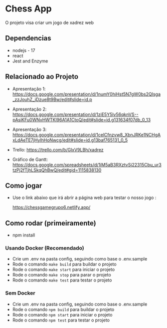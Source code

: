 # Chess App

O projeto visa criar um jogo de xadrez web

## Dependencias

- nodejs - 17
- react
- Jest and Enzyme

## Relacionado ao Projeto

- Apresentação 1:
 https://docs.google.com/presentation/d/1numY0hiHst5N7gW0bs2QIsga_zzJouhZ_jDzue8t9Bw/edit#slide=id.p

- Apresentação 2:
 https://docs.google.com/presentation/d/1ziE5Y5lv56qknVS--pAsiKFu0WNvHWTKl96A1A1CtoQ/edit#slide=id.g131634f07db_0_13

- Apresentação 3:
https://docs.google.com/presentation/d/1celCfnzvw8_XbnJRKe1NCHgAxLdAeTE7jHylhHoNwcg/edit#slide=id.g13baf765131_0_5

- Trello: 
https://trello.com/b/GlxV9LBh/xadrez

- Gráfico de Gantt: 
https://docs.google.com/spreadsheets/d/1iM5aB3RXztvSj22315Cbu_ur3tzPj2fTjhLSkqQhBwQ/edit#gid=1115838130

## Como jogar

- Use o link abaixo que irá abrir a página web para testar o nosso jogo :

   https://chessgamegrupo6.netlify.app/

## Como rodar (primeiramente)

 - npm install

### Usando Docker (Recomendado)

- Crie um .env na pasta config, seguindo como base o .env.sample
- Rode o comando `make build` para buildar o projeto
- Rode o comando `make start` para iniciar o projeto
- Rode o comando `make stop` para parar o projeto
- Rode o comando `make test` para testar o projeto

### Sem Docker

- Crie um .env na pasta config, seguindo como base o .env.sample
- Rode o comando `npm build` para buildar o projeto
- Rode o comando `npm start` para iniciar o projeto
- Rode o comando `npm test` para testar o projeto
